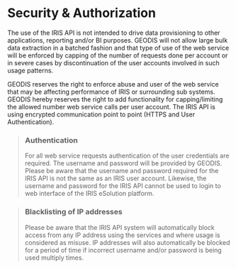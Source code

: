 # Security & Authorization

The use of the IRIS API is not intended to drive data provisioning to other applications, reporting and/or BI
purposes. GEODIS will not allow large bulk data extraction in a batched fashion and that type of use of the
web service will be enforced by capping of the number of requests done per account or in severe cases by
discontinuation of the user accounts involved in such usage patterns.

GEODIS reserves the right to enforce abuse and user of the web service that may be affecting performance
of IRIS or surrounding sub systems. GEODIS hereby reserves the right to add functionality for
capping/limiting the allowed number web service calls per user account.
The IRIS API is using encrypted communication point to point (HTTPS and User Authentication).

<!-- theme: success -->
> ### Authentication
>
> For all web service requests authentication of the user credentials are required. The
username and password will be provided by GEODIS. Please be aware that the username and password
required for the IRIS API is not the same as an IRIS user account. Likewise, the username and password
for the IRIS API cannot be used to login to web interface of the IRIS eSolution platform.

<!-- theme: danger -->
> ### Blacklisting of IP addresses
>
> Please be aware that the IRIS API system will automatically block access
from any IP address using the services and where usage is considered as misuse. IP addresses will also
automatically be blocked for a period of time if incorrect username and/or password is being used
multiply times.

